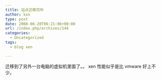 ```yaml
---
title: 站点迁移完毕
author: kxn
type: post
date: 2008-06-20T06:21:06+00:00
url: /index.php/archives/144
categories:
  - Uncategorized
tags:
  - blog xen

---
```

迁移到了另外一台电脑的虚拟机里面了。。 xen 性能似乎是比 vmware 好上不少。